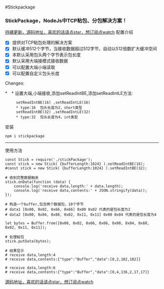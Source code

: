 #Stickpackage


###  StickPackage，NodeJs中TCP粘包、分包解决方案！

[持續更新，源码地址，喜欢的话请点star，想订阅点watch](https://github.com/lvgithub/stickPackage.git)
配置介绍

* [x] 提供对TCP粘包处理的解决方案
* [x] 默认缓冲512个字节，当接收数据超过512字节，自动以512倍数扩大缓冲空间
* [x] 本默认采用包头两个字节表示包长度
* [x] 默认采用大端接模式接收数据
* [x] 可以配置大端小端读取
* [x] 可以配置自定义包头长度

Changes:

*　* 设置大端,小端接收,添加setReadIntBE,添加setReadIntLE方法:
```
     setReadIntBE(16) ,setReadIntLE(16) 
     * type:16  包头长度为2，short类型
     setReadIntBE(32) ,setReadIntLE(32)
     * type:32  包头长度为4，int类型
```
安装
```
npm i stickpackage
```
---

使用方法
```
const Stick = require('./stickPackage');
const stick = new Stick( {bufferLength:1024} ).setReadIntBE(16);
#const stick = new Stick( {bufferLength:1024} ).setReadIntBE(32);

# 收到完整数据触发
stick.onData(function (data) {
    console.log('receive data,length:' + data.length);
    console.log('receive data,contents:' + JSON.stringify(data));
});

# 构造一个buffer,包含两个数据包，10个字节
# data1 [0x00, 0x02, 0x66, 0x66] 0x00 0x02 代表的是包长度为2
# data2 [0x00, 0x04, 0x88, 0x02, 0x11, 0x11] 0x00 0x04 代表的是包长度为4

let bytes = Buffer.from([0x00, 0x02, 0x66, 0x66, 0x00, 0x04, 0x88, 0x02, 0x11, 0x11]); 

# 处理粘包
stick.putData(bytes);

# 结果显示
# receive data,length:4
# receive data,contents:{"type":"Buffer","data":[0,2,102,102]} 

# receive data,length:6
# receive data,contents:{"type":"Buffer","data":[0,4,136,2,17,17]}

```


[源码地址，喜欢的话请点star，想订阅点watch](https://github.com/lvgithub/stickPackage.git)
